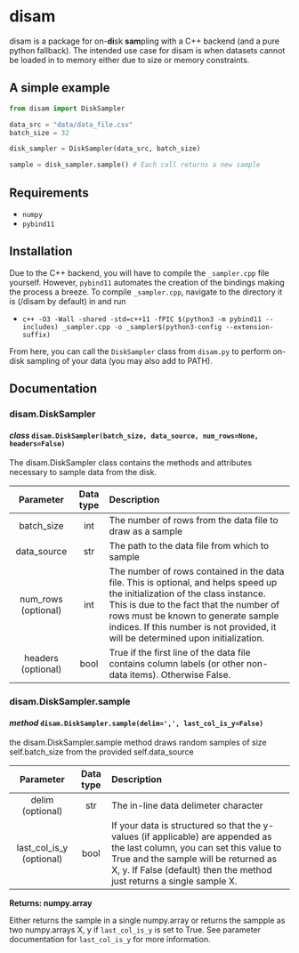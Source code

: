 # disam
disam is a package for on-**di**sk **sam**pling with a C++ backend (and a pure python fallback). The intended use case for disam is when datasets cannot be loaded in to memory either due to size or memory constraints.

## A simple example

```py
from disam import DiskSampler

data_src = "data/data_file.csv"
batch_size = 32

disk_sampler = DiskSampler(data_src, batch_size)

sample = disk_sampler.sample() # Each call returns a new sample
```

## Requirements
* `numpy`
* `pybind11`

## Installation
Due to the C++ backend, you will have to compile the `_sampler.cpp` file yourself. However, `pybind11` automates the creation of the bindings making the process a breeze. To compile `_sampler.cpp`, navigate to the directory it is (/disam by default) in and run

- `c++ -O3 -Wall -shared -std=c++11 -fPIC $(python3 -m pybind11 --includes) _sampler.cpp -o _sampler$(python3-config --extension-suffix)`

From here, you can call the `DiskSampler` class from `disam.py` to perform on-disk sampling of your data (you may also add to PATH).

## Documentation

### disam.DiskSampler
#### *class* `disam.DiskSampler(batch_size, data_source, num_rows=None, headers=False)`
The disam.DiskSampler class contains the methods and attributes necessary to sample data from the disk. 


Parameter | Data type | Description
:---: | :---: | :---
batch_size | int | The number of rows from the data file to draw as a sample
data_source | str | The path to the data file from which to sample
num_rows (optional)| int | The number of rows contained in the data file. This is optional, and helps speed up the initialization of the class instance. This is due to the fact that the number of rows must be known to generate sample indices. If this number is not provided, it will be determined upon initialization.
headers (optional) | bool | True if the first line of the data file contains column labels (or other non-data items). Otherwise False.

### disam.DiskSampler.sample
#### *method* `disam.DiskSampler.sample(delim=',', last_col_is_y=False)`
the disam.DiskSampler.sample method draws random samples of size self.batch_size from the provided self.data_source

Parameter | Data type | Description
:---: | :---: | :---
delim (optional) | str | The in-line data delimeter character
last_col_is_y (optional) | bool | If your data is structured so that the y-values (if applicable) are appended as the last column, you can set this value to True and the sample will be returned as X, y. If False (default) then the method just returns a single sample X.

**Returns: numpy.array**

Either returns the sample in a single numpy.array or returns the sampple as two numpy.arrays X, y if `last_col_is_y` is set to True. See parameter documentation for `last_col_is_y` for more information.
